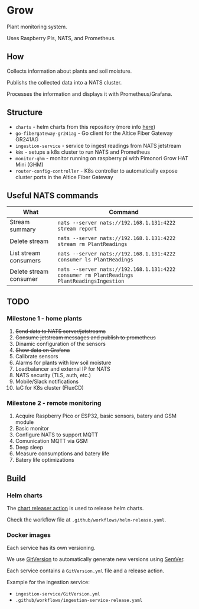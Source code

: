 # Grow

Plant monitoring system.

Uses Raspberry PIs, NATS, and Prometheus.

## How

Collects information about plants and soil moisture.

Publishs the collected data into a NATS cluster.

Processes the information and displays it with Prometheus/Grafana.

## Structure

* `charts` - helm charts from this repository (more info [here](https://renato0307.github.io/grow/))
* `go-fibergateway-gr241ag` - Go client for the Altice Fiber Gateway GR241AG
* `ingestion-service` - service to ingest readings from NATS jetstream
* `k8s` - setups a k8s cluster to run NATS and Prometheus
* `monitor-ghm` - monitor running on raspberry pi with Pimonori Grow HAT Mini (GHM)
* `router-config-controller` - K8s controller to automatically expose cluster ports in the Altice Fiber Gateway

## Useful NATS commands

|What|Command|
|----|-------|
|Stream summary|`nats --server nats://192.168.1.131:4222 stream report`|
|Delete stream |`nats --server nats://192.168.1.131:4222 stream rm PlantReadings`|
|List stream consumers|`nats --server nats://192.168.1.131:4222 consumer ls PlantReadings`|
|Delete stream consumer|`nats --server nats://192.168.1.131:4222 consumer rm PlantReadings PlantReadingsIngestion`|

## TODO

### Milestone 1 - home plants

1. ~~Send data to NATS server/jetstreams~~
1. ~~Consume jetstream messages and publish to prometheus~~
1. Dinamic configuration of the sensors
1. ~~Show data on Grafana~~
1. Calibrate sensors
1. Alarms for plants with low soil moisture
1. Loadbalancer and external IP for NATS
1. NATS security (TLS, auth, etc.)
1. Mobile/Slack notifications
1. IaC for K8s cluster (FluxCD)

### Milestone 2 - remote monitoring

1. Acquire Raspberry Pico or ESP32, basic sensors, batery and GSM module
1. Basic monitor
1. Configure NATS to support MQTT
1. Comunication MQTT via GSM
1. Deep sleep
1. Measure consumptions and batery life
1. Batery life optimizations

## Build

### Helm charts

The [chart releaser action](https://github.com/helm/chart-releaser-action) is used
to release helm charts.

Check the workflow file at `.github/workflows/helm-release.yaml`.

### Docker images

Each service has its own versioning.

We use [GitVersion](https://gitversion.net/) to automatically generate
new versions using [SemVer](https://semver.org/).

Each service contains a `GitVersion.yml` file and a release action.

Example for the ingestion service:

* `ingestion-service/GitVersion.yml`
* `.github/workflows/ingestion-service-release.yaml`